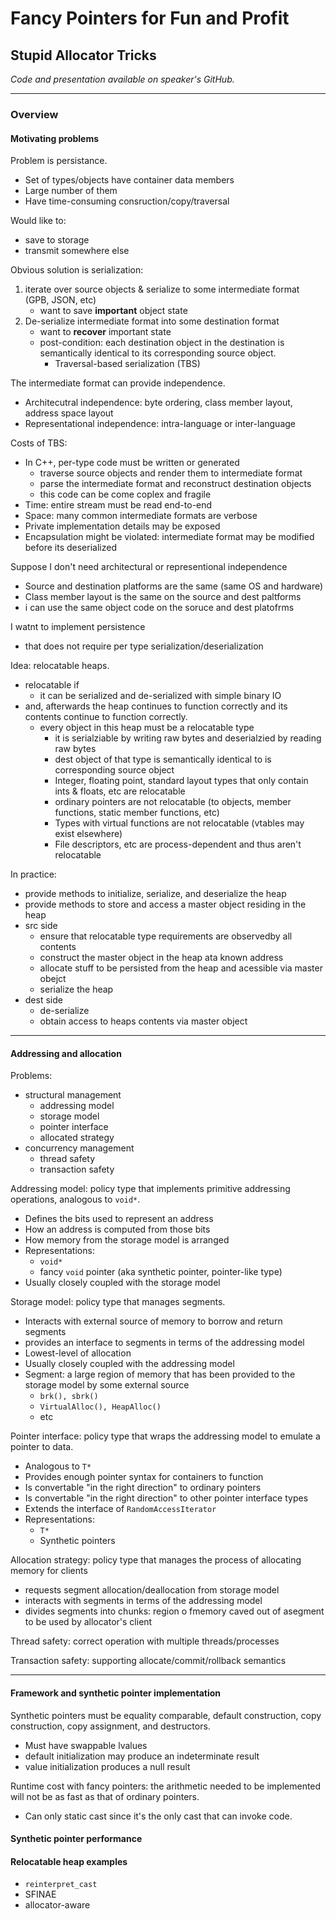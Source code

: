 # Fancy Pointers for Fun and Profit
## Stupid Allocator Tricks
*Code and presentation available on speaker's GitHub.*

---

### Overview

#### Motivating problems
Problem is persistance.
- Set of types/objects have container data members
- Large number of them
- Have time-consuming consruction/copy/traversal

Would like to:
- save to storage
- transmit somewhere else

Obvious solution is serialization:
1. iterate over source objects & serialize to some intermediate format (GPB, JSON, etc)
    - want to save **important** object state
2. De-serialize intermediate format into some destination format
    - want to **recover** important state
    - post-condition: each destination object in the destination is semantically identical to its corresponding source
    object.
        - Traversal-based serialization (TBS)

The intermediate format can provide independence.
- Architecutral independence: byte ordering, class member layout, address space layout
- Representational independence: intra-language or inter-language

Costs of TBS:
- In C++, per-type code must be written or generated
    - traverse source objects and render them to intermediate format
    - parse the intermediate format and reconstruct destination objects
    - this code can be come coplex and fragile
- Time: entire stream must be read end-to-end
- Space: many common intermediate formats are verbose
- Private implementation details may be exposed
- Encapsulation might be violated: intermediate format may be modified before its deserialized

Suppose I don't need architectural or representional independence
- Source and destination platforms are the same (same OS and hardware)
- Class member layout is the same on the source and dest paltforms
- i can use the same object code on the soruce and dest platofrms

I watnt to implement persistence
- that does not require per type serialization/deserialization

Idea: relocatable heaps.
- relocatable if
    - it can be serialized and de-serialized with simple binary IO
- and, afterwards the heap continues to function correctly and its contents continue to function correctly.
    - every object in this heap must be a relocatable type
        - it is serialziable by writing raw bytes and deserialzied by reading raw bytes
        - dest object of that type is semantically identical to is corresponding source object
        - Integer, floating point, standard layout types that only contain ints & floats, etc are relocatable
        - ordinary pointers are not relocatable (to objects, member functions, static member functions, etc)
        - Types with virtual functions are not relocatable (vtables may exist elsewhere)
        - File descriptors, etc are process-dependent and thus aren't relocatable

In practice:
- provide methods to initialize, serialize, and deserialize the heap
- provide methods to store and access a master object residing in the heap
- src side
    - ensure that relocatable type requirements are observedby all contents
    - construct the master object in the heap ata known address
    - allocate stuff to be persisted from the heap and acessible via master obejct
    - serialize the heap
- dest side
    - de-serialize
    - obtain access to heaps contents via master object

---

#### Addressing and allocation
Problems:
- structural management
    - addressing model
    - storage model
    - pointer interface
    - allocated strategy
- concurrency management
    - thread safety
    - transaction safety

Addressing model: policy type that implements primitive addressing operations, analogous to `void*`.
- Defines the bits used to represent an address
- How an address is computed from those bits
- How memory from the storage model is arranged
- Representations:
    - `void*`
    - fancy `void` pointer (aka synthetic pointer, pointer-like type)
- Usually closely coupled with the storage model

Storage model: policy type that manages segments.
- Interacts with external source of memory to borrow and return segments
- provides an interface to segments in terms of the addressing model
- Lowest-level of allocation
- Usually closely coupled with the addressing model
- Segment: a large region of memory that has been provided to the storage model by some external source
    - `brk(), sbrk()`
    - `VirtualAlloc(), HeapAlloc()`
    - etc

Pointer interface: policy type that wraps the addressing model to emulate a pointer to data.
- Analogous to `T*`
- Provides enough pointer syntax for containers to function
- Is convertable "in the right direction" to ordinary pointers
- Is convertable "in the right direction" to other pointer interface types
- Extends the interface of `RandomAccessIterator`
- Representations:
    - `T*`
    - Synthetic pointers

Allocation strategy: policy type that manages the process of allocating memory for clients
- requests segment allocation/deallocation from storage model
- interacts with segments in terms of the addressing model
- divides segments into chunks: region o fmemory caved out of asegment to be used by allocator's client

Thread safety: correct operation with multiple threads/processes

Transaction safety: supporting allocate/commit/rollback semantics

---

#### Framework and synthetic pointer implementation
Synthetic pointers must be equality comparable, default construction, copy construction, copy assignment, and destructors.
- Must have swappable lvalues
- default initialization may produce an indeterminate result
- value initialization produces a null result

Runtime cost with fancy pointers: the arithmetic needed to be implemented will not be as fast as that of ordinary
pointers.
- Can only static cast since it's the only cast that can invoke code.



#### Synthetic pointer performance

#### Relocatable heap examples

- `reinterpret_cast`
- SFINAE
- allocator-aware